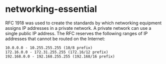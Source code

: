 # networking-essential


RFC 1918 was used to create the standards by which networking equipment assigns IP addresses in a private network. A private network can use a single public IP address. The RFC reserves the following ranges of IP addresses that cannot be routed on the Internet:

    10.0.0.0 - 10.255.255.255 (10/8 prefix)
    172.16.0.0 - 172.31.255.255 (172.16/12 prefix)
    192.168.0.0 - 192.168.255.255 (192.168/16 prefix)
